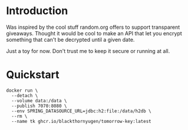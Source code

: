 # Introduction

Was inspired by the cool stuff random.org offers
to support transparent giveaways. Thought it would
be cool to make an API that let you encrypt
something that can't be decrypted until a given
date.

Just a toy for now. Don't trust me to keep it
secure or running at all.

# Quickstart

```shell
docker run \
  --detach \
  --volume data:/data \
  --publish 7070:8080 \
  --env SPRING_DATASOURCE_URL=jdbc:h2:file:/data/h2db \
  --rm \
  --name tk ghcr.io/blackthornyugen/tomorrow-key:latest
```
